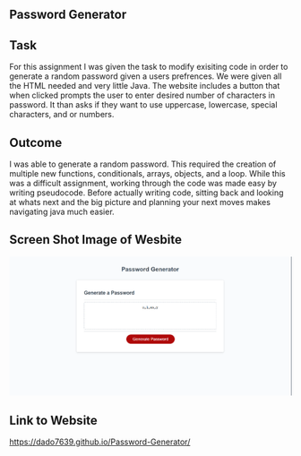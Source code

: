 ## Password Generator

## Task

For this assignment I was given the task to modify exisiting code in order to generate a random password given a users prefrences. We were given all the HTML needed and very little Java. The website includes a button that when clicked prompts the user to enter desired number of characters in password. It than asks if they want to use uppercase, lowercase, special characters, and or numbers.

## Outcome

I was able to generate a random password. This required the creation of multiple new functions, conditionals, arrays, objects, and a loop. While this was a difficult assignment, working through the code was made easy by writing pseudocode. Before actually writing code, sitting back and looking at whats next and the big picture and planning your next moves makes navigating java much easier.

## Screen Shot Image of Wesbite

![Screenshot](assets/screenshot.png)

## Link to Website

https://dado7639.github.io/Password-Generator/
